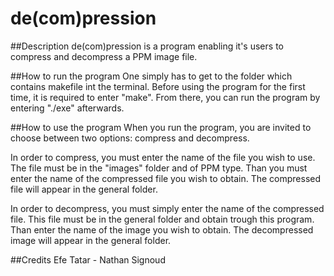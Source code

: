 # de(com)pression

##Description
de(com)pression is a program enabling it's users to compress and decompress a PPM image file. 

##How to run the program
One simply has to get to the folder which contains makefile int the terminal. 
Before using the program for the first time, it is required to enter "make".
From there, you can run the program by entering "./exe" afterwards.

##How to use the program
When you run the program, you are invited to choose between two options: compress and decompress.

In order to compress, you must enter the name of the file you wish to use.
The file must be in the "images" folder and of PPM type.
Than you must enter the name of the compressed file you wish to obtain.
The compressed file will appear in the general folder.

In order to decompress, you must simply enter the name of the compressed file.
This file must be in the general folder and obtain trough this program.
Than enter the name of the image you wish to obtain.
The decompressed image will appear in the general folder.

##Credits
Efe Tatar - Nathan Signoud